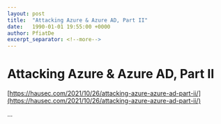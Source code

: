 ```yaml
---
layout: post
title:  "Attacking Azure & Azure AD, Part II"
date:   1990-01-01 19:55:00 +0000
author: PfiatDe
excerpt_separator: <!--more-->
---
```


# Attacking Azure & Azure AD, Part II

[https://hausec.com/2021/10/26/attacking-azure-azure-ad-part-ii/](https://hausec.com/2021/10/26/attacking-azure-azure-ad-part-ii/)

...
<!--more-->
